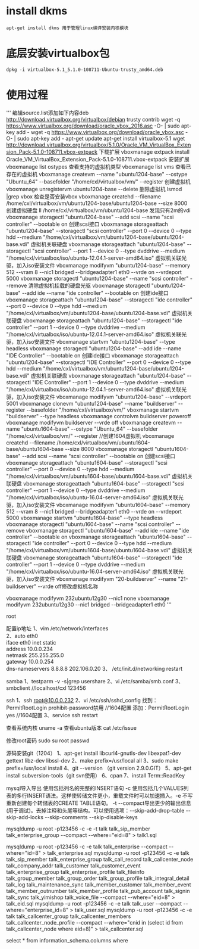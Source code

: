 # install dkms
    apt-get install dkms 用于管理linux编译安装内核模块
# 底层安装virtualbox包
    dpkg -i virtualbox-5.1_5.1.0-108711-Ubuntu-trusty_amd64.deb 

# 使用过程

'''
编辑source.list添加如下内容deb http://download.virtualbox.org/virtualbox/debian trusty contrib
wget -q https://www.virtualbox.org/download/oracle_vbox_2016.asc -O- | sudo apt-key add -
wget -q https://www.virtualbox.org/download/oracle_vbox.asc -O- | sudo apt-key add -
apt-get update
apt-get install virtualbox-5.1
wget http://download.virtualbox.org/virtualbox/5.1.0/Oracle_VM_VirtualBox_Extension_Pack-5.1.0-108711.vbox-extpack 下载扩展
vboxmanage extpack install Oracle_VM_VirtualBox_Extension_Pack-5.1.0-108711.vbox-extpack 安装扩展 
vboxmanage list ostypes 查看支持的虚拟机类型
vboxmanage list vms 查看已存在的虚拟机
vboxmanage createvm --name "ubuntu1204-base" --ostype "Ubuntu_64" --basefolder "/home/cxl/virtualbox/vm/" --register 创建虚拟机
vboxmanage unregistervm ubuntu1204-base --delete 删除虚拟机
lsmod |grep vbox 检查是否安装vbox
vboxmanage createhd --filename /home/cxl/virtualbox/vm/ubuntu1204-base/ubuntu1204-base --size 8000 创建虚拟硬盘
ll /home/cxl/virtualbox/vm/ubuntu1204-base 发现只有2m的vdi 
vboxmanage storagectl "ubuntu1204-base" --add scsi  --name "scsi controller" --bootable on  创建scsi接口
vboxmanage storageattach "ubuntu1204-base" --storagectl "scsi controller" --port 0 --device 0 --type hdd --medium "/home/cxl/virtualbox/vm/ubuntu1204-base/ubuntu1204-base.vdi" 虚拟机关联硬盘
vboxmanage storageattach "ubuntu1204-base" --storagectl "scsi controller" --port 1 --device 0 --type dvddrive --medium "/home/cxl/virtualbox/iso/ubuntu-12.04.1-server-amd64.iso" 虚拟机关联光驱，加入iso安装文件
vboxmanage modifyvm "ubuntu1204-base" --memory 512 --vram 8 --nic1 bridged --bridgeadapter1 eth0 --vrde on --vrdeport 5000
vboxmanage storagectl "ubuntu1204-base" --name "scsi controller" --remove 清除虚拟机挂载的硬盘光驱
vboxmanage storagectl "ubuntu1204-base" --add ide  --name "ide controller" --bootable on  创建ide接口
vboxmanage storageattach "ubuntu1204-base" --storagectl "ide controller" --port 0 --device 0 --type hdd --medium "/home/cxl/virtualbox/vm/ubuntu1204-base/ubuntu1204-base.vdi" 虚拟机关联硬盘
vboxmanage storageattach "ubuntu1204-base" --storagectl "ide controller" --port 1 --device 0 --type dvddrive --medium "/home/cxl/virtualbox/iso/ubuntu-12.04.1-server-amd64.iso" 虚拟机关联光驱，加入iso安装文件
vboxmanage startvm "ubuntu1204-base" --type headless
vboxmanage storagectl "ubuntu1204-base" --add ide  --name "IDE Controller" --bootable on  创建ide接口
vboxmanage storageattach "ubuntu1204-base" --storagectl "IDE Controller" --port 0 --device 0 --type hdd --medium "/home/cxl/virtualbox/vm/ubuntu1204-base/ubuntu1204-base.vdi" 虚拟机关联硬盘
vboxmanage storageattach "ubuntu1204-base" --storagectl "IDE Controller" --port 1 --device 0 --type dvddrive --medium "/home/cxl/virtualbox/iso/ubuntu-12.04.1-server-amd64.iso" 虚拟机关联光驱，加入iso安装文件
vboxmanage modifyvm "ubuntu1204-base" --vrdeport 5001
vboxmanage clonevm "ubuntu1204-base" --name "buildserver" --register --basefolder "/home/cxl/virtualbox/vm/" 
vboxmanage startvm "buildserver" --type headless
vboxmanage controlvm buildserver poweroff
vboxmanage modifyvm buildserver --vrde off
vboxmanage createvm --name "ubuntu1604-base" --ostype "Ubuntu_64" --basefolder "/home/cxl/virtualbox/vm/" --register  //创建1604虚拟机
vboxmanage createhd --filename /home/cxl/virtualbox/vm/ubuntu1604-base/ubuntu1604-base --size 8000
vboxmanage storagectl "ubuntu1604-base" --add scsi  --name "scsi controller" --bootable on  创建scsi接口
vboxmanage storageattach "ubuntu1604-base" --storagectl "scsi controller" --port 0 --device 0 --type hdd --medium "/home/cxl/virtualbox/vm/ubuntu1604-base/ubuntu1604-base.vdi" 虚拟机关联硬盘
vboxmanage storageattach "ubuntu1604-base" --storagectl "scsi controller" --port 1 --device 0 --type dvddrive --medium "/home/cxl/virtualbox/iso/ubuntu-16.04-server-amd64.iso" 虚拟机关联光驱，加入iso安装文件
vboxmanage modifyvm "ubuntu1604-base" --memory 512 --vram 8 --nic1 bridged --bridgeadapter1 eth0 --vrde on --vrdeport 5000
vboxmanage startvm "ubuntu1604-base" --type headless
vboxmanage storagectl "ubuntu1604-base" --name "scsi controller" --remove
vboxmanage storagectl "ubuntu1604-base" --add ide  --name "ide controller" --bootable on
vboxmanage storageattach "ubuntu1604-base" --storagectl "ide controller" --port 0 --device 0 --type hdd --medium "/home/cxl/virtualbox/vm/ubuntu1604-base/ubuntu1604-base.vdi" 虚拟机关联硬盘
vboxmanage storageattach "ubuntu1604-base" --storagectl "ide controller" --port 1 --device 0 --type dvddrive --medium "/home/cxl/virtualbox/iso/ubuntu-16.04-server-amd64.iso" 虚拟机关联光驱，加入iso安装文件
vboxmanage modifyvm "20-buildserver" --name "21-buildserver" --vrde off修改虚拟机名称


vboxmanage modifyvm 232ubuntu12g30 --nic1 none
vboxmanage modifyvm 232ubuntu12g30 --nic1 bridged --bridgeadapter1 eth0
'''

root


配置ip地址
1、vim /etc/network/interfaces  
2、auto eth0  
   iface eth0 inet static  
    address 10.0.0.234  
    netmask 255.255.255.0  
    gateway 10.0.0.254  
    dns-nameservers 8.8.8.8 202.106.0.20 
3、 /etc/init.d/networking restart

samba
1、testparm -v -s|grep usershare
2、vi /etc/samba/smb.conf
3、smbclient //localhost/cxl 123456

ssh
1、ssh root@10.0.0.232
2、vi /etc/ssh/sshd_config
找到：PermitRootLogin prohibit-password禁用 //1604配置
添加：PermitRootLogin yes //1604配置
3、service ssh restart

查看系统内核
uname -a
查看ubuntu版本
cat /etc/issue

修改root密码
sudo su root
passwd

源码安装git（1204）
1、apt-get install libcurl4-gnutls-dev libexpat1-dev gettext libz-dev libssl-dev
2、make prefix=/usr/local all
3、sudo make prefix=/usr/local install
4、git --version （git version 2.9.0.GIT）
5、apt-get install subversion-tools（git svn使用）
6、cpan
7、install Term::ReadKey

mysql导入导出
使用包括列名的完整的INSERT语句 -c
使用包括几个VALUES列表的多行INSERT语法。这样使转储文件更小，重载文件时可以加速插入。-e
不写重新创建每个转储表的CREATE TABLE语句。 -t
--compact导出更少的输出信息(用于调试)。去掉注释和头尾等结构。可以使用选项：--skip-add-drop-table  --skip-add-locks --skip-comments --skip-disable-keys

mysqldump -u root -p123456 -c -e -t talk talk_sip_member talk_enterprise_group --compact --where="eid=8" > talk1.sql

mysqldump -u root -p123456 -c -e  talk talk_enterprise --compact --where="id=8" > talk_enterprise.sql
mysqldump -u root -p123456 -c -e  talk talk_sip_member talk_enterprise_group talk_call_record talk_callcenter_node talk_company_addr talk_customer talk_customer_event talk_enterprise_group talk_enterprise_profile talk_fileinfo talk_group_member talk_group_order talk_group_profile talk_integral_detail talk_log talk_maintenance_sync talk_member_customer talk_member_event talk_member_outnumber talk_member_profile talk_pub_account talk_signin talk_sync talk_yimishop talk_voice_file --compact --where="eid=8" > talk_eid.sql
mysqldump -u root -p123456 -c -e  talk talk_user --compact --where="enterprise_id=8" > talk_user.sql
mysqldump -u root -p123456 -c -e  talk talk_callcenter_group talk_callcenter_members talk_callcenter_node_profile --compact --where="cnid in (select id from talk_callcenter_node where eid=8)" > talk_callcenter.sql

select * from information_schema.columns where 
